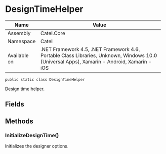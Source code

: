 

# DesignTimeHelper

Name|Value
---|---
Assembly|Catel.Core
Namespace|Catel
Available on|.NET Framework 4.5, .NET Framework 4.6, Portable Class Libraries, Unknown, Windows 10.0 (Universal Apps), Xamarin - Android, Xamarin - iOS

```
public static class DesignTimeHelper
```

Design time helper.



## Fields

## Methods

### InitializeDesignTime()

Initializes the designer options.



